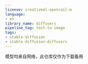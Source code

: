 ```yaml
---
license: creativeml-openrail-m
language:
- en
library_name: diffusers
pipeline_tag: text-to-image
tags:
- stable-diffusion
- stable-diffusion-diffusers
---
```


模型均来自网络，此仓库仅作为下载备用